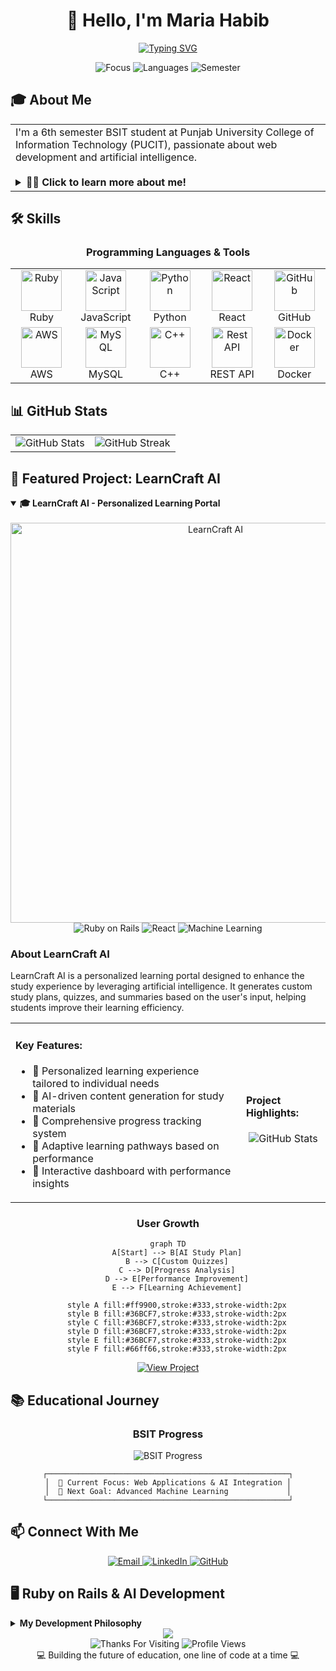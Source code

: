 # <div align="center">👋 Hello, I'm Maria Habib</div>

<div align="center">
  
[![Typing SVG](https://readme-typing-svg.herokuapp.com?font=Fira+Code&pause=1000&color=36BCF7&center=true&vCenter=true&width=435&lines=BSIT+Student+at+PUCIT;Web+Developer;AI+Enthusiast;Full+Stack+Developer)](https://git.io/typing-svg)

</div>

<div align="center">
  <img src="https://img.shields.io/badge/Focus-AI%20%26%20Web%20Development-brightgreen" alt="Focus"/>
  <img src="https://img.shields.io/badge/Languages-Ruby%20%7C%20JavaScript%20%7C%20Python-blue" alt="Languages"/>
  <img src="https://img.shields.io/badge/Semester-6th-orange" alt="Semester"/>
</div>

## 🎓 About Me

<table>
  <tr>
    <td>
      I'm a 6th semester BSIT student at Punjab University College of Information Technology (PUCIT), passionate about web development and artificial intelligence.
      <br><br>
      <details>
      <summary><b>👨‍💻 Click to learn more about me!</b></summary>
      <br>
      I'm currently focused on expanding my knowledge in web development and AI integration. When I'm not coding, you can find me exploring new technologies, participating in hackathons, and solving programming challenges.

```javascript
const aboutMe = {
  education: "BSIT at PUCIT",
  semester: 6,
  interests: ["Web Development", "Artificial Intelligence", "Full Stack Development"],
  currentlyLearning: ["Ruby on Rails", "AI Integration", "Advanced JavaScript"],
  goal: "To build intelligent web applications that solve real-world problems"
};
```
      </details>
    </td>
    <td>
      <img src="https://github-readme-stats.vercel.app/api/top-langs/?username=&layout=compact&theme=radical" alt="Top Languages" width="350px"/>
    </td>
  </tr>
</table>

## 🛠️ Skills

<div align="center">
  
### Programming Languages & Tools
  
</div>

<table align="center">
  <tr>
    <td align="center" width="96">
      <img src="https://techstack-generator.vercel.app/ruby-icon.svg" alt="Ruby" width="65" height="65" />
      <br>Ruby
    </td>
    <td align="center" width="96">
      <img src="https://techstack-generator.vercel.app/js-icon.svg" alt="JavaScript" width="65" height="65" />
      <br>JavaScript
    </td>
    <td align="center" width="96">
      <img src="https://techstack-generator.vercel.app/python-icon.svg" alt="Python" width="65" height="65" />
      <br>Python
    </td>
    <td align="center" width="96">
      <img src="https://techstack-generator.vercel.app/react-icon.svg" alt="React" width="65" height="65" />
      <br>React
    </td>
    <td align="center" width="96">
      <img src="https://techstack-generator.vercel.app/github-icon.svg" alt="GitHub" width="65" height="65" />
      <br>GitHub
    </td>
  </tr>
  <tr>
    <td align="center" width="96">
      <img src="https://techstack-generator.vercel.app/aws-icon.svg" alt="AWS" width="65" height="65" />
      <br>AWS
    </td>
    <td align="center" width="96">
      <img src="https://techstack-generator.vercel.app/mysql-icon.svg" alt="MySQL" width="65" height="65" />
      <br>MySQL
    </td>
    <td align="center" width="96">
      <img src="https://techstack-generator.vercel.app/cpp-icon.svg" alt="C++" width="65" height="65" />
      <br>C++
    </td>
    <td align="center" width="96">
      <img src="https://techstack-generator.vercel.app/restapi-icon.svg" alt="Rest API" width="65" height="65" />
      <br>REST API
    </td>
    <td align="center" width="96">
      <img src="https://techstack-generator.vercel.app/docker-icon.svg" alt="Docker" width="65" height="65" />
      <br>Docker
    </td>
  </tr>
</table>

## 📊 GitHub Stats

<div align="center">
  <table>
    <tr>
      <td><img src="https://github-readme-stats.vercel.app/api?username=&show_icons=true&theme=radical&hide_border=true" alt="GitHub Stats" /></td>
      <td><img src="https://github-readme-streak-stats.herokuapp.com/?user=&theme=radical&hide_border=true" alt="GitHub Streak" /></td>
    </tr>
  </table>
</div>

## 🚀 Featured Project: LearnCraft AI

<details open>
<summary><b>🎓 LearnCraft AI - Personalized Learning Portal</b></summary>
<br>

<div align="center">
  <img src="https://socialify.git.ci/username/learncraft-ai/image?description=1&descriptionEditable=AI-powered%20personalized%20learning%20portal&font=Inter&forks=1&issues=1&language=1&name=1&owner=1&pattern=Circuit%20Board&pulls=1&stargazers=1&theme=Dark" alt="LearnCraft AI" width="640">
</div>

<div align="center">
  <img src="https://img.shields.io/badge/Ruby%20on%20Rails-CC0000?style=for-the-badge&logo=ruby-on-rails&logoColor=white" alt="Ruby on Rails" />
  <img src="https://img.shields.io/badge/React-20232A?style=for-the-badge&logo=react&logoColor=61DAFB" alt="React" />
  <img src="https://img.shields.io/badge/Machine%20Learning-FF6F00?style=for-the-badge&logo=tensorflow&logoColor=white" alt="Machine Learning" />
</div>

### About LearnCraft AI
LearnCraft AI is a personalized learning portal designed to enhance the study experience by leveraging artificial intelligence. It generates custom study plans, quizzes, and summaries based on the user's input, helping students improve their learning efficiency.

<table>
  <tr>
    <td>
      <h4>Key Features:</h4>
      <ul>
        <li>🔹 Personalized learning experience tailored to individual needs</li>
        <li>🔹 AI-driven content generation for study materials</li>
        <li>🔹 Comprehensive progress tracking system</li>
        <li>🔹 Adaptive learning pathways based on performance</li>
        <li>🔹 Interactive dashboard with performance insights</li>
      </ul>
    </td>
    <td>
      <h4>Project Highlights:</h4>
      <div align="center">
        <img src="https://raw.githubusercontent.com/anuraghazra/github-readme-stats/master/src/images/stat.svg" alt="GitHub Stats" />
      </div>
    </td>
  </tr>
</table>

<div align="center">
  <h3>User Growth</h3>
  
```mermaid
graph TD
    A[Start] --> B[AI Study Plan]
    B --> C[Custom Quizzes]
    C --> D[Progress Analysis]
    D --> E[Performance Improvement]
    E --> F[Learning Achievement]
    
    style A fill:#ff9900,stroke:#333,stroke-width:2px
    style B fill:#36BCF7,stroke:#333,stroke-width:2px
    style C fill:#36BCF7,stroke:#333,stroke-width:2px
    style D fill:#36BCF7,stroke:#333,stroke-width:2px
    style E fill:#36BCF7,stroke:#333,stroke-width:2px
    style F fill:#66ff66,stroke:#333,stroke-width:2px
```

</div>

<div align="center">
  <a href="https://github.com/mariahabib/learncraft-ai">
    <img src="https://img.shields.io/badge/View%20Project-4285F4?style=for-the-badge&logo=github&logoColor=white" alt="View Project" />
  </a>
</div>

</details>

## 📚 Educational Journey

<div align="center">
  
### BSIT Progress
  
<img src="https://progress-bar.dev/75/?title=Completion&width=500&color=36BCF7" alt="BSIT Progress" />

```
┌──────────────────────────────────────────────────────┐
│  🎯 Current Focus: Web Applications & AI Integration │
│  🌱 Next Goal: Advanced Machine Learning             │
└──────────────────────────────────────────────────────┘
```
</div>

## 📫 Connect With Me

<div align="center">
  <a href="mailto:mariahabibit@gmail.com">
    <img src="https://img.shields.io/badge/Email-D14836?style=for-the-badge&logo=gmail&logoColor=white" alt="Email" />
  </a>
  <a href="https://www.linkedin.com/in/MariaHabib">
    <img src="https://img.shields.io/badge/LinkedIn-0077B5?style=for-the-badge&logo=linkedin&logoColor=white" alt="LinkedIn" />
  </a>
  <a href="https://github.com/mariahabib">
    <img src="https://img.shields.io/badge/GitHub-100000?style=for-the-badge&logo=github&logoColor=white" alt="GitHub" />
  </a>
</div>

## 🖥️ Ruby on Rails & AI Development

<details>
<summary><b>My Development Philosophy</b></summary>
<br>

<div align="center">
  <img src="https://readme-typing-svg.herokuapp.com?font=Georgia&weight=500&size=24&pause=1000&color=36BCF7&center=true&vCenter=true&width=500&height=100&lines=I+believe+in+creating+applications;that+not+only+function+flawlessly;but+also+learn+and+adapt;to+provide+increasingly+valuable;experiences+to+users+over+time." alt="Development Philosophy"/>
</div>

<h4 align="center">Core Development Principles:</h4>

<table align="center">
  <tr>
    <td align="center">
      <img src="https://img.shields.io/badge/-Clean%20Code-3498DB?style=for-the-badge" alt="Clean Code"/>
      <p>Writing maintainable, readable code</p>
    </td>
    <td align="center">
      <img src="https://img.shields.io/badge/-User%20Centered-27AE60?style=for-the-badge" alt="User Centered"/>
      <p>Designing with users in mind</p>
    </td>
    <td align="center">
      <img src="https://img.shields.io/badge/-Data%20Driven-9B59B6?style=for-the-badge" alt="Data Driven"/>
      <p>Intelligent data utilization</p>
    </td>
  </tr>
  <tr>
    <td align="center">
      <img src="https://img.shields.io/badge/-Continuous%20Learning-F1C40F?style=for-the-badge" alt="Continuous Learning"/>
      <p>Always improving skills</p>
    </td>
    <td align="center">
      <img src="https://img.shields.io/badge/-Ethical%20AI-E74C3C?style=for-the-badge" alt="Ethical AI"/>
      <p>Responsible AI implementation</p>
    </td>
    <td align="center">
      <img src="https://img.shields.io/badge/-Innovation-1ABC9C?style=for-the-badge" alt="Innovation"/>
      <p>Finding creative solutions</p>
    </td>
  </tr>
</table>

</details>

<div align="center">
  <img src="https://capsule-render.vercel.app/api?type=waving&color=gradient&height=100&section=footer&fontSize=90" />
</div>

<div align="center">
  <img src="https://img.shields.io/badge/Thanks%20for%20visiting!-ff69b4" alt="Thanks For Visiting"/>
  <img src="https://komarev.com/ghpvc/?username=mariahabib&color=brightgreen" alt="Profile Views"/>
</div>

<div align="center">
💻 Building the future of education, one line of code at a time 💻
</div>
